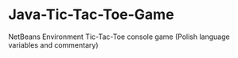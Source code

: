 # Java-Tic-Tac-Toe-Game
NetBeans Environment
Tic-Tac-Toe console game (Polish language variables and commentary)
